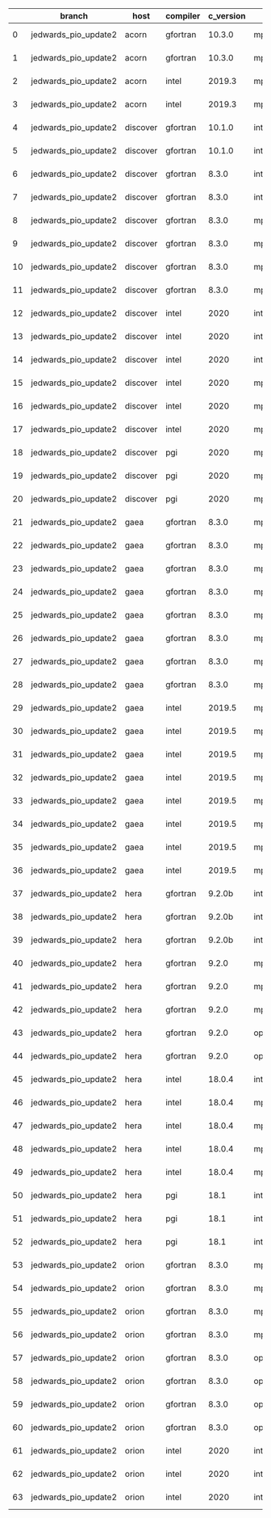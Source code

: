 |    | branch               | host     | compiler   | c_version   | mpi      | m_version   | o_g   | os     | build   | u_pass   | u_fail   | s_pass   | s_fail   | e_pass   | e_fail   | nuopc_pass   | nuopc_fail   | artifacts_hash                                                                                                 | modified                   |
|----|----------------------|----------|------------|-------------|----------|-------------|-------|--------|---------|----------|----------|----------|----------|----------|----------|--------------|--------------|----------------------------------------------------------------------------------------------------------------|----------------------------|
|  0 | jedwards_pio_update2 | acorn    | gfortran   | 10.3.0      | mpich3   | 8.1.7       | O     | Linux  | Fail    | fail     | fail     | fail     | fail     | fail     | fail     | 0            | 50           | [artifacts](https://github.com/esmf-org/esmf-test-artifacts-new/tree/1cd9adf214bb54c67c46600b47f930d8a9aef35a) | 2022-03-08 15:07:48.093907 |
|  1 | jedwards_pio_update2 | acorn    | gfortran   | 10.3.0      | mpich3   | 8.1.7       | g     | Linux  | Fail    | fail     | fail     | fail     | fail     | fail     | fail     | 0            | 50           | [artifacts](https://github.com/esmf-org/esmf-test-artifacts-new/tree/622e55cfb542a017a475c6862de74e6b1f094403) | 2022-03-08 15:07:48.093907 |
|  2 | jedwards_pio_update2 | acorn    | intel      | 2019.3      | mpi      | 8.1.7       | O     | Linux  | Fail    | fail     | fail     | fail     | fail     | fail     | fail     | 0            | 50           | [artifacts](https://github.com/esmf-org/esmf-test-artifacts-new/tree/f37d11f439660bff8c3b34ac8dd6a184cb5cc9b3) | 2022-03-08 15:07:48.093907 |
|  3 | jedwards_pio_update2 | acorn    | intel      | 2019.3      | mpi      | 8.1.7       | g     | Linux  | Fail    | fail     | fail     | fail     | fail     | fail     | fail     | 0            | 50           | [artifacts](https://github.com/esmf-org/esmf-test-artifacts-new/tree/9398da2b204080d6cc7abde5314fde110827b970) | 2022-03-08 15:07:48.093907 |
|  4 | jedwards_pio_update2 | discover | gfortran   | 10.1.0      | intelmpi | 19.1.3.304  | O     | Linux  | Pass    | 13632    | 15       | 49       | 0        | 80       | 0        | 50           | 0            | [artifacts](https://github.com/esmf-org/esmf-test-artifacts-new/tree/3c15099d7f8531411553e9f95e8e6ca3d33deacc) | 2022-03-08 14:11:21.812915 |
|  5 | jedwards_pio_update2 | discover | gfortran   | 10.1.0      | intelmpi | 19.1.3.304  | g     | Linux  | Pass    | 13632    | 15       | 49       | 0        | 80       | 0        | 50           | 0            | [artifacts](https://github.com/esmf-org/esmf-test-artifacts-new/tree/de73580c4d48b3e4ac115a8fcfcf2810e86c6799) | 2022-03-08 14:11:21.812915 |
|  6 | jedwards_pio_update2 | discover | gfortran   | 8.3.0       | intelmpi | 19.1.3.304  | O     | Linux  | Pass    | 13632    | 15       | 49       | 0        | 80       | 0        | 50           | 0            | [artifacts](https://github.com/esmf-org/esmf-test-artifacts-new/tree/f30f9c006bf19b5f8178830366ddf7dcde7df816) | 2022-03-08 14:11:21.812915 |
|  7 | jedwards_pio_update2 | discover | gfortran   | 8.3.0       | intelmpi | 19.1.3.304  | g     | Linux  | Pass    | 13632    | 15       | 49       | 0        | 80       | 0        | 50           | 0            | [artifacts](https://github.com/esmf-org/esmf-test-artifacts-new/tree/8424f1c48d0061c35e018bf9b671844df47a9034) | 2022-03-08 14:11:21.812915 |
|  8 | jedwards_pio_update2 | discover | gfortran   | 8.3.0       | mpiuni   | none        | O     | Linux  | Pass    | 12121    | 0        | 8        | 0        | 43       | 0        | 0            | 50           | [artifacts](https://github.com/esmf-org/esmf-test-artifacts-new/tree/14bdee0a59ccf84626223363a7b8c4e4a15abd93) | 2022-03-08 14:11:21.812915 |
|  9 | jedwards_pio_update2 | discover | gfortran   | 8.3.0       | mpiuni   | none        | g     | Linux  | Pass    | 12121    | 0        | 8        | 0        | 43       | 0        | 0            | 50           | [artifacts](https://github.com/esmf-org/esmf-test-artifacts-new/tree/a986dd0b67d3f91c80c25807dc9ddabd7fbe055b) | 2022-03-08 14:11:21.812915 |
| 10 | jedwards_pio_update2 | discover | gfortran   | 8.3.0       | mpt      | 2.17        | O     | Linux  | Pass    | 13647    | 0        | 49       | 0        | 80       | 0        | 46           | 4            | [artifacts](https://github.com/esmf-org/esmf-test-artifacts-new/tree/9bb8e39b2fca6c9507d8945d988060c8fda87681) | 2022-03-08 14:11:21.812915 |
| 11 | jedwards_pio_update2 | discover | gfortran   | 8.3.0       | mpt      | 2.17        | g     | Linux  | Pass    | 13647    | 0        | 49       | 0        | 80       | 0        | 46           | 4            | [artifacts](https://github.com/esmf-org/esmf-test-artifacts-new/tree/2b1f6b822123f07ff853356ccc5864abc929b82d) | 2022-03-08 14:11:21.812915 |
| 12 | jedwards_pio_update2 | discover | intel      | 2020        | intelmpi | 19.1.3.304  | O     | Linux  | Pass    | 13647    | 0        | 49       | 0        | 80       | 0        | 50           | 0            | [artifacts](https://github.com/esmf-org/esmf-test-artifacts-new/tree/7a789ada655ef2a0d7a86f917d9e2718feafafe2) | 2022-03-08 14:11:21.812915 |
| 13 | jedwards_pio_update2 | discover | intel      | 2020        | intelmpi | 19.1.3.304  | g     | Linux  | Pass    | pending  | pending  | pending  | pending  | pending  | pending  | pending      | pending      | [artifacts](https://github.com/esmf-org/esmf-test-artifacts-new/tree/73f9201b39f79fe892ebc61f161f7de442e34cdb) | 2022-03-08 08:11:13.844424 |
| 14 | jedwards_pio_update2 | discover | intel      | 2020        | intelmpi | 19.1.3.304  | g     | Linux  | Pass    | 13258    | 389      | 49       | 0        | 79       | 1        | 0            | 0            | [artifacts](https://github.com/esmf-org/esmf-test-artifacts-new/tree/9fff3a8f067730a2e203270a80ba4af4f410f80a) | 2022-03-08 14:11:21.812915 |
| 15 | jedwards_pio_update2 | discover | intel      | 2020        | mpt      | 2.17        | O     | Linux  | Fail    | fail     | fail     | fail     | fail     | fail     | fail     | fail         | fail         | [artifacts](https://github.com/esmf-org/esmf-test-artifacts-new/tree/0c4378dad42d73708f114c42840825777c4b114f) | 2022-03-08 06:11:47.104172 |
| 16 | jedwards_pio_update2 | discover | intel      | 2020        | mpt      | 2.17        | O     | Linux  | Fail    | fail     | fail     | fail     | fail     | fail     | fail     | 0            | 50           | [artifacts](https://github.com/esmf-org/esmf-test-artifacts-new/tree/5a9da317a7340b00aca7d723583d760067a486b6) | 2022-03-08 14:11:21.812915 |
| 17 | jedwards_pio_update2 | discover | intel      | 2020        | mpt      | 2.17        | g     | Linux  | Fail    | fail     | fail     | fail     | fail     | fail     | fail     | 0            | 50           | [artifacts](https://github.com/esmf-org/esmf-test-artifacts-new/tree/818930f7b1f007568f20f88fa1c4ee95fd956ec8) | 2022-03-08 14:11:21.812915 |
| 18 | jedwards_pio_update2 | discover | pgi        | 2020        | mpiuni   | none        | O     | Linux  | Pass    | 11499    | 622      | 6        | 2        | 40       | 3        | 0            | 50           | [artifacts](https://github.com/esmf-org/esmf-test-artifacts-new/tree/7bbe658203975f5362d294f9ca4a129c45cfec4a) | 2022-03-08 14:11:21.812915 |
| 19 | jedwards_pio_update2 | discover | pgi        | 2020        | mpiuni   | none        | g     | Linux  | Pass    | pending  | pending  | pending  | pending  | pending  | pending  | pending      | pending      | [artifacts](https://github.com/esmf-org/esmf-test-artifacts-new/tree/a1e54bd8753ed1d98fdcdb996c366c5522194a18) | 2022-03-08 08:11:13.844424 |
| 20 | jedwards_pio_update2 | discover | pgi        | 2020        | mpiuni   | none        | g     | Linux  | Pass    | 11499    | 622      | 4        | 4        | 40       | 3        | 0            | 50           | [artifacts](https://github.com/esmf-org/esmf-test-artifacts-new/tree/d68106969edc3578d29017d25ea97b3896eca652) | 2022-03-08 14:11:21.812915 |
| 21 | jedwards_pio_update2 | gaea     | gfortran   | 8.3.0       | mpi      | 7.7.11      | O     | Unicos | Pass    | pending  | pending  | pending  | pending  | pending  | pending  | pending      | pending      | [artifacts](https://github.com/esmf-org/esmf-test-artifacts-new/tree/12a4d08eebf8ce2f275a93b66ed69a41ed36d8c5) | 2022-03-08 05:14:38.356169 |
| 22 | jedwards_pio_update2 | gaea     | gfortran   | 8.3.0       | mpi      | 7.7.11      | O     | Unicos | Pass    | 13646    | 1        | 49       | 0        | 80       | 0        | 47           | 3            | [artifacts](https://github.com/esmf-org/esmf-test-artifacts-new/tree/416eb70c7e1c7555420ec9a045d78002888028d3) | 2022-03-08 14:12:55.171225 |
| 23 | jedwards_pio_update2 | gaea     | gfortran   | 8.3.0       | mpi      | 7.7.11      | g     | Unicos | Pass    | pending  | pending  | pending  | pending  | pending  | pending  | pending      | pending      | [artifacts](https://github.com/esmf-org/esmf-test-artifacts-new/tree/5e8542a22ab9388712abe8d81c9949e045fd86cf) | 2022-03-08 06:13:14.201718 |
| 24 | jedwards_pio_update2 | gaea     | gfortran   | 8.3.0       | mpi      | 7.7.11      | g     | Unicos | Pass    | 13257    | 390      | 49       | 0        | 79       | 1        | 31           | 19           | [artifacts](https://github.com/esmf-org/esmf-test-artifacts-new/tree/ab4ea8b14e9aae25ce5b34e2f08756fe339abffa) | 2022-03-08 14:12:55.171225 |
| 25 | jedwards_pio_update2 | gaea     | gfortran   | 8.3.0       | mpiuni   | none        | O     | Unicos | Pass    | pending  | pending  | pending  | pending  | pending  | pending  | pending      | pending      | [artifacts](https://github.com/esmf-org/esmf-test-artifacts-new/tree/d5b2e3cccf3f4241d484cbc3aef04c9327608269) | 2022-03-08 05:14:38.356169 |
| 26 | jedwards_pio_update2 | gaea     | gfortran   | 8.3.0       | mpiuni   | none        | O     | Unicos | Pass    | 12121    | 0        | 8        | 0        | 43       | 0        | 0            | 50           | [artifacts](https://github.com/esmf-org/esmf-test-artifacts-new/tree/1f76870e11387f44c491a5a6c275e678fdf3ff20) | 2022-03-08 14:12:55.171225 |
| 27 | jedwards_pio_update2 | gaea     | gfortran   | 8.3.0       | mpiuni   | none        | g     | Unicos | Pass    | pending  | pending  | pending  | pending  | pending  | pending  | pending      | pending      | [artifacts](https://github.com/esmf-org/esmf-test-artifacts-new/tree/ee311062301cbf903060963a4dbc72bf928540b2) | 2022-03-08 06:13:14.201718 |
| 28 | jedwards_pio_update2 | gaea     | gfortran   | 8.3.0       | mpiuni   | none        | g     | Unicos | Pass    | 12121    | 0        | 8        | 0        | 43       | 0        | 0            | 50           | [artifacts](https://github.com/esmf-org/esmf-test-artifacts-new/tree/557adc39060a0e5cc06e9e2d123dcd145b490160) | 2022-03-08 14:12:55.171225 |
| 29 | jedwards_pio_update2 | gaea     | intel      | 2019.5      | mpi      | 7.7.11      | O     | Unicos | Pass    | pending  | pending  | pending  | pending  | pending  | pending  | pending      | pending      | [artifacts](https://github.com/esmf-org/esmf-test-artifacts-new/tree/cb5a54eaa7de2bb7ed97ec2470547097b2b3a6ed) | 2022-03-08 05:14:38.356169 |
| 30 | jedwards_pio_update2 | gaea     | intel      | 2019.5      | mpi      | 7.7.11      | O     | Unicos | Pass    | 13632    | 15       | 49       | 0        | 80       | 0        | 47           | 3            | [artifacts](https://github.com/esmf-org/esmf-test-artifacts-new/tree/4233e841a40e8977e5ad50dd47c80c22811fcd3d) | 2022-03-08 14:12:55.171225 |
| 31 | jedwards_pio_update2 | gaea     | intel      | 2019.5      | mpi      | 7.7.11      | g     | Unicos | Pass    | pending  | pending  | pending  | pending  | pending  | pending  | pending      | pending      | [artifacts](https://github.com/esmf-org/esmf-test-artifacts-new/tree/2bb83f295a7ad36e9dbb16e04c8d35272df6e8dc) | 2022-03-08 05:14:38.356169 |
| 32 | jedwards_pio_update2 | gaea     | intel      | 2019.5      | mpi      | 7.7.11      | g     | Unicos | Pass    | 13632    | 15       | 49       | 0        | 80       | 0        | 47           | 3            | [artifacts](https://github.com/esmf-org/esmf-test-artifacts-new/tree/86da921c35b1338fdaf05d430c5a77db4aa6545f) | 2022-03-08 14:12:55.171225 |
| 33 | jedwards_pio_update2 | gaea     | intel      | 2019.5      | mpiuni   | none        | O     | Unicos | Pass    | pending  | pending  | pending  | pending  | pending  | pending  | pending      | pending      | [artifacts](https://github.com/esmf-org/esmf-test-artifacts-new/tree/b4a7ca1e86937d4e3c989dd083fc836952539717) | 2022-03-08 05:14:38.356169 |
| 34 | jedwards_pio_update2 | gaea     | intel      | 2019.5      | mpiuni   | none        | O     | Unicos | Pass    | 12106    | 15       | 8        | 0        | 43       | 0        | 0            | 50           | [artifacts](https://github.com/esmf-org/esmf-test-artifacts-new/tree/d24383b80d13a303f723c0d63be018fb794feb9f) | 2022-03-08 14:12:55.171225 |
| 35 | jedwards_pio_update2 | gaea     | intel      | 2019.5      | mpiuni   | none        | g     | Unicos | Pass    | pending  | pending  | pending  | pending  | pending  | pending  | pending      | pending      | [artifacts](https://github.com/esmf-org/esmf-test-artifacts-new/tree/4431496a86bac5e3ceb1dc2dc2eab808f9d51833) | 2022-03-08 05:14:38.356169 |
| 36 | jedwards_pio_update2 | gaea     | intel      | 2019.5      | mpiuni   | none        | g     | Unicos | Pass    | 12106    | 15       | 8        | 0        | 43       | 0        | 0            | 50           | [artifacts](https://github.com/esmf-org/esmf-test-artifacts-new/tree/a2b1fc67bb2e92fde40a9d9b11a6f77fd1c81c65) | 2022-03-08 14:12:55.171225 |
| 37 | jedwards_pio_update2 | hera     | gfortran   | 9.2.0b      | intelmpi | 2020        | O     | Linux  | Pass    | pending  | pending  | pending  | pending  | pending  | pending  | pending      | pending      | [artifacts](https://github.com/esmf-org/esmf-test-artifacts-new/tree/8a3bd092e6370f18fad2412e7f2c1497a20303b2) | 2022-03-08 06:15:36.331164 |
| 38 | jedwards_pio_update2 | hera     | gfortran   | 9.2.0b      | intelmpi | 2020        | O     | Linux  | Pass    | 0        | 8769     | 0        | 49       | 0        | 80       | 0            | 50           | [artifacts](https://github.com/esmf-org/esmf-test-artifacts-new/tree/0c7eee80d1f895a8fda4b8ff9c75343c9762a25b) | 2022-03-08 14:15:11.601959 |
| 39 | jedwards_pio_update2 | hera     | gfortran   | 9.2.0b      | intelmpi | 2020        | g     | Linux  | Pass    | 0        | 8769     | 0        | 49       | 0        | 80       | 0            | 50           | [artifacts](https://github.com/esmf-org/esmf-test-artifacts-new/tree/df3486c952a34160daae547951d0a7a2b38f9b84) | 2022-03-08 14:15:11.601959 |
| 40 | jedwards_pio_update2 | hera     | gfortran   | 9.2.0       | mpiuni   | none        | O     | Linux  | Pass    | pending  | pending  | pending  | pending  | pending  | pending  | pending      | pending      | [artifacts](https://github.com/esmf-org/esmf-test-artifacts-new/tree/3513571a0755c0063891ee018606242cd05b5fac) | 2022-03-08 06:15:36.331164 |
| 41 | jedwards_pio_update2 | hera     | gfortran   | 9.2.0       | mpiuni   | none        | O     | Linux  | Pass    | 12121    | 0        | 8        | 0        | 43       | 0        | 0            | 50           | [artifacts](https://github.com/esmf-org/esmf-test-artifacts-new/tree/eda78dc342cd98bdb054158afcbe169e4020b7f5) | 2022-03-08 14:15:11.601959 |
| 42 | jedwards_pio_update2 | hera     | gfortran   | 9.2.0       | mpiuni   | none        | g     | Linux  | Pass    | 12121    | 0        | 8        | 0        | 43       | 0        | 0            | 50           | [artifacts](https://github.com/esmf-org/esmf-test-artifacts-new/tree/8817a8fa7f6283bf7e01a7c735e8d7b7e3a6f424) | 2022-03-08 14:15:11.601959 |
| 43 | jedwards_pio_update2 | hera     | gfortran   | 9.2.0       | openmpi  | 3.1.4       | O     | Linux  | Fail    | fail     | fail     | fail     | fail     | fail     | fail     | 0            | 50           | [artifacts](https://github.com/esmf-org/esmf-test-artifacts-new/tree/468d0194c657732960dc8d7c15e43121d041b839) | 2022-03-08 14:15:11.601959 |
| 44 | jedwards_pio_update2 | hera     | gfortran   | 9.2.0       | openmpi  | 3.1.4       | g     | Linux  | Fail    | fail     | fail     | fail     | fail     | fail     | fail     | 0            | 50           | [artifacts](https://github.com/esmf-org/esmf-test-artifacts-new/tree/81cfa85b45eb70adb583a49844dadaaad58b96d7) | 2022-03-08 14:15:11.601959 |
| 45 | jedwards_pio_update2 | hera     | intel      | 18.0.4      | intelmpi | 2018.4.274  | O     | Linux  | Fail    | fail     | fail     | fail     | fail     | fail     | fail     | 0            | 50           | [artifacts](https://github.com/esmf-org/esmf-test-artifacts-new/tree/d2206787f1ff7a6eefe2dd7f2e6fc228b6bc746e) | 2022-03-08 14:15:11.601959 |
| 46 | jedwards_pio_update2 | hera     | intel      | 18.0.4      | mpiuni   | none        | O     | Linux  | Pass    | pending  | pending  | pending  | pending  | pending  | pending  | pending      | pending      | [artifacts](https://github.com/esmf-org/esmf-test-artifacts-new/tree/385b31800039f682577c2ba22eba47fb6009f55f) | 2022-03-08 06:15:36.331164 |
| 47 | jedwards_pio_update2 | hera     | intel      | 18.0.4      | mpiuni   | none        | O     | Linux  | Pass    | 12121    | 0        | 8        | 0        | 43       | 0        | 0            | 50           | [artifacts](https://github.com/esmf-org/esmf-test-artifacts-new/tree/45a5601cd50cbbbbbc3a5e33322018b0b60c56bf) | 2022-03-08 14:15:11.601959 |
| 48 | jedwards_pio_update2 | hera     | intel      | 18.0.4      | mpiuni   | none        | g     | Linux  | Pass    | pending  | pending  | pending  | pending  | pending  | pending  | pending      | pending      | [artifacts](https://github.com/esmf-org/esmf-test-artifacts-new/tree/02c584c22f8b08c6eb84a330361ab94fb95ac2d8) | 2022-03-08 06:15:36.331164 |
| 49 | jedwards_pio_update2 | hera     | intel      | 18.0.4      | mpiuni   | none        | g     | Linux  | Pass    | 12121    | 0        | 8        | 0        | 43       | 0        | 0            | 50           | [artifacts](https://github.com/esmf-org/esmf-test-artifacts-new/tree/25492ec1d7fa180b7f6e45f9337130eca5d43f3e) | 2022-03-08 14:15:11.601959 |
| 50 | jedwards_pio_update2 | hera     | pgi        | 18.1        | intelmpi | 2018.0.4    | O     | Linux  | Fail    | fail     | fail     | fail     | fail     | fail     | fail     | 0            | 50           | [artifacts](https://github.com/esmf-org/esmf-test-artifacts-new/tree/60e80fc10888feeac94023ada3026e3b94216a28) | 2022-03-08 14:15:11.601959 |
| 51 | jedwards_pio_update2 | hera     | pgi        | 18.1        | intelmpi | 2018.0.4    | g     | Linux  | Fail    | fail     | fail     | fail     | fail     | fail     | fail     | fail         | fail         | [artifacts](https://github.com/esmf-org/esmf-test-artifacts-new/tree/000c9b035bc7612cdf86963c9c8fb6255de29804) | 2022-03-08 08:14:59.795786 |
| 52 | jedwards_pio_update2 | hera     | pgi        | 18.1        | intelmpi | 2018.0.4    | g     | Linux  | Fail    | fail     | fail     | fail     | fail     | fail     | fail     | 0            | 50           | [artifacts](https://github.com/esmf-org/esmf-test-artifacts-new/tree/370f41184ed6ab010500116a4781051be6bb4250) | 2022-03-08 14:15:11.601959 |
| 53 | jedwards_pio_update2 | orion    | gfortran   | 8.3.0       | mpiuni   | none        | O     | Linux  | Pass    | pending  | pending  | pending  | pending  | pending  | pending  | pending      | pending      | [artifacts](https://github.com/esmf-org/esmf-test-artifacts-new/tree/073b9e2891d8296d124a366a098152a5b45c24b6) | 2022-03-08 10:19:12.983783 |
| 54 | jedwards_pio_update2 | orion    | gfortran   | 8.3.0       | mpiuni   | none        | O     | Linux  | Pass    | 12121    | 0        | 8        | 0        | 43       | 0        | 0            | 50           | [artifacts](https://github.com/esmf-org/esmf-test-artifacts-new/tree/d0292b5f01786af972dfb120a86a7594df6043ce) | 2022-03-08 14:19:07.756680 |
| 55 | jedwards_pio_update2 | orion    | gfortran   | 8.3.0       | mpiuni   | none        | g     | Linux  | Pass    | pending  | pending  | pending  | pending  | pending  | pending  | pending      | pending      | [artifacts](https://github.com/esmf-org/esmf-test-artifacts-new/tree/93ffa9b68b50aa5568034873b58bada6ea7d8ba9) | 2022-03-08 10:19:12.983783 |
| 56 | jedwards_pio_update2 | orion    | gfortran   | 8.3.0       | mpiuni   | none        | g     | Linux  | Pass    | 12121    | 0        | 8        | 0        | 43       | 0        | 0            | 50           | [artifacts](https://github.com/esmf-org/esmf-test-artifacts-new/tree/aedfa957dee1ca393188fe7e160e1364c05d702f) | 2022-03-08 14:19:07.756680 |
| 57 | jedwards_pio_update2 | orion    | gfortran   | 8.3.0       | openmpi  | 4.0.2       | O     | Linux  | Pass    | pending  | pending  | pending  | pending  | pending  | pending  | pending      | pending      | [artifacts](https://github.com/esmf-org/esmf-test-artifacts-new/tree/2ca597f4bd391c7c5a05efc55547900a2d0c46ae) | 2022-03-08 09:19:21.591323 |
| 58 | jedwards_pio_update2 | orion    | gfortran   | 8.3.0       | openmpi  | 4.0.2       | O     | Linux  | Pass    | 13647    | 0        | 49       | 0        | 80       | 0        | 50           | 0            | [artifacts](https://github.com/esmf-org/esmf-test-artifacts-new/tree/f4a23caf5c69498b8182341430319116ad0db6ce) | 2022-03-08 14:19:07.756680 |
| 59 | jedwards_pio_update2 | orion    | gfortran   | 8.3.0       | openmpi  | 4.0.2       | g     | Linux  | Pass    | pending  | pending  | pending  | pending  | pending  | pending  | pending      | pending      | [artifacts](https://github.com/esmf-org/esmf-test-artifacts-new/tree/c5172b9095daa6762f99e4e0d59df2efeced27f6) | 2022-03-08 10:19:12.983783 |
| 60 | jedwards_pio_update2 | orion    | gfortran   | 8.3.0       | openmpi  | 4.0.2       | g     | Linux  | Pass    | 13258    | 389      | 49       | 0        | 79       | 1        | 34           | 16           | [artifacts](https://github.com/esmf-org/esmf-test-artifacts-new/tree/10afe3904a50184d3b6b8deeb5b7a15f5fd0eb0a) | 2022-03-08 14:19:07.756680 |
| 61 | jedwards_pio_update2 | orion    | intel      | 2020        | intelmpi | 2020.2      | O     | Linux  | Pass    | pending  | pending  | pending  | pending  | pending  | pending  | pending      | pending      | [artifacts](https://github.com/esmf-org/esmf-test-artifacts-new/tree/c1141a5b04d713a6e90af1198184d9ecbecbde4f) | 2022-03-08 13:19:33.562877 |
| 62 | jedwards_pio_update2 | orion    | intel      | 2020        | intelmpi | 2020.2      | O     | Linux  | Pass    | fail     | fail     | fail     | fail     | fail     | fail     | 0            | 0            | [artifacts](https://github.com/esmf-org/esmf-test-artifacts-new/tree/5a1ef5fdbf3591c000a7b003aa29425e93eb548d) | 2022-03-08 14:19:07.756680 |
| 63 | jedwards_pio_update2 | orion    | intel      | 2020        | intelmpi | 2020.2      | g     | Linux  | Pass    | pending  | pending  | pending  | pending  | pending  | pending  | pending      | pending      | [artifacts](https://github.com/esmf-org/esmf-test-artifacts-new/tree/9257a7eea8db5cc403793fb972a5505546ef15be) | 2022-03-08 14:19:07.756680 |